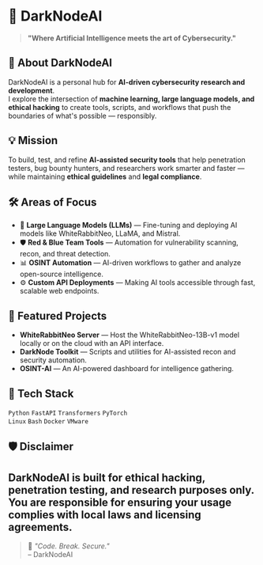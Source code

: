 # 🧠 DarkNodeAI

> **"Where Artificial Intelligence meets the art of Cybersecurity."**

## 🚀 About DarkNodeAI
DarkNodeAI is a personal hub for **AI-driven cybersecurity research and development**.  
I explore the intersection of **machine learning, large language models, and ethical hacking** to create tools, scripts, and workflows that push the boundaries of what's possible — responsibly.

## 💡 Mission
To build, test, and refine **AI-assisted security tools** that help penetration testers, bug bounty hunters, and researchers work smarter and faster — while maintaining **ethical guidelines** and **legal compliance**.

## 🛠 Areas of Focus
- 🤖 **Large Language Models (LLMs)** — Fine-tuning and deploying AI models like WhiteRabbitNeo, LLaMA, and Mistral.
- 🛡 **Red & Blue Team Tools** — Automation for vulnerability scanning, recon, and threat detection.
- 📊 **OSINT Automation** — AI-driven workflows to gather and analyze open-source intelligence.
- ⚙️ **Custom API Deployments** — Making AI tools accessible through fast, scalable web endpoints.

## 📂 Featured Projects
- **WhiteRabbitNeo Server** — Host the WhiteRabbitNeo-13B-v1 model locally or on the cloud with an API interface.
- **DarkNode Toolkit** — Scripts and utilities for AI-assisted recon and security automation.
- **OSINT-AI** — An AI-powered dashboard for intelligence gathering.

## 🧰 Tech Stack
`Python` `FastAPI` `Transformers` `PyTorch`  
`Linux` `Bash` `Docker` `VMware`


## 🛡 Disclaimer

DarkNodeAI is built for ethical hacking, penetration testing, and research purposes only.
You are responsible for ensuring your usage complies with local laws and licensing agreements.
---

> 💬 *"Code. Break. Secure."*  
> – DarkNodeAI

